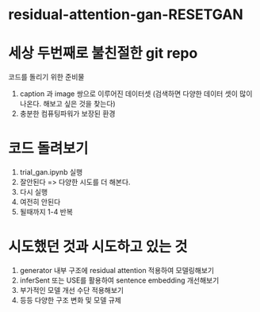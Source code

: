 # residual-attention-gan-RESETGAN

# 세상 두번째로 불친절한 git repo
코드를 돌리기 위한 준비물

1. caption 과 image 쌍으로 이루어진 데이터셋 (검색하면 다양한 데이터 셋이 많이 나온다. 해보고 싶은 것을 찾는다)
2. 충분한 컴퓨팅파워가 보장된 환경

# 코드 돌려보기

1. trial_gan.ipynb 실행
2. 잘안된다 => 다양한 시도를 더 해본다.
3. 다시 실행
4. 여전히 안된다
5. 될때까지 1-4 반복

# 시도했던 것과 시도하고 있는 것
1. generator 내부 구조에 residual attention 적용하여 모델링해보기
2. inferSent 또는 USE를 활용하여 sentence embedding 개선해보기
3. 부가적인 모델 개선 수단 적용해보기
4. 등등 다양한 구조 변화 및 모델 규제 
